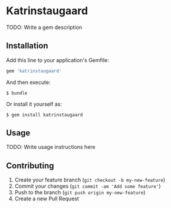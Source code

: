 # Katrinstaugaard

TODO: Write a gem description

## Installation

Add this line to your application's Gemfile:

```ruby
gem 'katrinstaugaard'
```

And then execute:

    $ bundle

Or install it yourself as:

    $ gem install katrinstaugaard

## Usage

TODO: Write usage instructions here

## Contributing

1. Create your feature branch (`git checkout -b my-new-feature`)
2. Commit your changes (`git commit -am 'Add some feature'`)
3. Push to the branch (`git push origin my-new-feature`)
4. Create a new Pull Request
